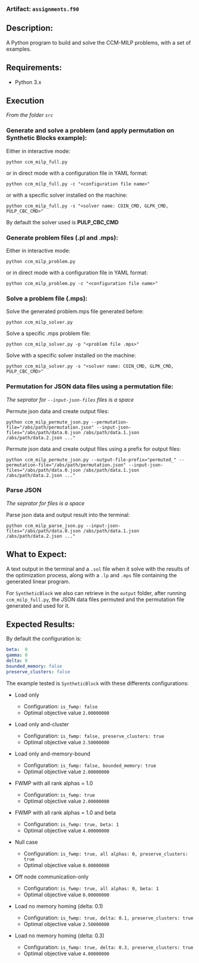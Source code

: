 ### Artifact: `assignments.f90`

## Description:
A Python program to build and solve the CCM-MILP problems, with a set of examples.

## Requirements:
* Python 3.x

## Execution
*From the folder `src`*

### Generate and solve a problem (and apply permutation on Synthetic Blocks example):
Either in interactive mode:

```shell
python ccm_milp_full.py
```

or in direct mode with a configuration file in YAML format:

```shell
python ccm_milp_full.py -c "<configuration file name>"
```

or with a specific solver installed on the machine:

```shell
python ccm_milp_full.py -s "<solver name: COIN_CMD, GLPK_CMD, PULP_CBC_CMD>"
```

By default the solver used is **PULP_CBC_CMD**

### Generate problem files (.pl and .mps):
Either in interactive mode:

```shell
python ccm_milp_problem.py
```

or in direct mode with a configuration file in YAML format:

```shell
python ccm_milp_problem.py -c "<configuration file name>"
```

### Solve a problem file (.mps):
Solve the generated problem.mps file generated before:

```shell
python ccm_milp_solver.py
```

Solve a specific .mps problem file:

```shell
python ccm_milp_solver.py -p "<problem file .mps>"
```

Solve with a specific solver installed on the machine:

```shell
python ccm_milp_solver.py -s "<solver name: COIN_CMD, GLPK_CMD, PULP_CBC_CMD>"
```


### Permutation for JSON data files using a permutation file:
*The seprator for `--input-json-files` files is a space*

Permute json data and create output files:

```shell
python ccm_milp_permute_json.py --permutation-file="/abs/path/permutation.json" --input-json-files="/abs/path/data.0.json /abs/path/data.1.json /abs/path/data.2.json ..."
```

Permute json data and create output files using a prefix for output files:

```shell
python ccm_milp_permute_json.py --output-file-prefix="permuted_" --permutation-file="/abs/path/permutation.json" --input-json-files="/abs/path/data.0.json /abs/path/data.1.json /abs/path/data.2.json ..."
```

### Parse JSON
*The seprator for files is a space*

Parse json data and output result into the terminal:

```shell
python ccm_milp_parse_json.py --input-json-files="/abs/path/data.0.json /abs/path/data.1.json /abs/path/data.2.json ..."
```

## What to Expect:
A text output in the terminal and a `.sol` file when it solve with the results of the optimization process, along with a `.lp` and `.mps` file containing the generated linear program.

For `SyntheticBlock` we also can retrieve in the `output` folder, after running `ccm_milp_full.py`, the JSON data files permuted and the permutation file generated and used for it.

## Expected Results:
By default the configuration is:

```YAML
beta:  0
gamma: 0
delta: 0
bounded_memory: false
preserve_clusters: false
```

The example tested is `SyntheticBlock` with these differents configurations:
* Load only
    * Configuration: `is_fwmp: false`
    * Optimal objective value `2.00000000`

* Load only and-cluster
    * Configuration: `is_fwmp: false, preserve_clusters: true`
    * Optimal objective value `2.50000000`

* Load only and-memory-bound
    * Configuration: `is_fwmp: false, bounded_memory: true`
    * Optimal objective value `2.00000000`

* FWMP with all rank alphas = 1.0
    * Configuration: `is_fwmp: true`
    * Optimal objective value `2.00000000`

* FWMP with all rank alphas = 1.0 and beta
    * Configuration: `is_fwmp: true, beta: 1`
    * Optimal objective value `4.00000000`

* Null case
    * Configuration: `is_fwmp: true, all alphas: 0, preserve_clusters: true`
    * Optimal objective value `0.00000000`

* Off node communication-only
    * Configuration: `is_fwmp: true, all alphas: 0, beta: 1`
    * Optimal objective value `0.00000000`

* Load no memory homing (delta: 0.1)
    * Configuration: `is_fwmp: true, delta: 0.1, preserve_clusters: true`
    * Optimal objective value `2.50000000`

* Load no memory homing (delta: 0.3)
    * Configuration: `is_fwmp: true, delta: 0.3, preserve_clusters: true`
    * Optimal objective value `4.00000000`
